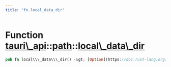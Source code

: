 ```yaml
---
title: "fn.local_data_dir"
---
```


Function [tauri\\\_api](/api/rust/tauri\_api/../index.html)::[path](/api/rust/tauri\_api/index.html)::[local\\\_data\\\_dir](/api/rust/tauri\_api/)
===================================================================================================================================================

```rust
pub fn local\\\_data\\\_dir() -&gt; [Option](https://doc.rust-lang.org/nightly/core/option/enum.Option.html "enum core::option::Option")&lt;[PathBuf](https://doc.rust-lang.org/nightly/std/path/struct.PathBuf.html "struct std::path::PathBuf")\&gt;
```
      